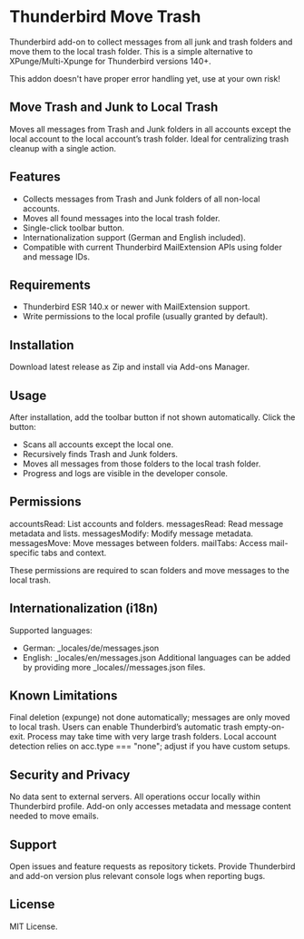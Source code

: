 # Thunderbird Move Trash
Thunderbird add-on to collect messages from all junk and trash folders and move them to the local trash folder.
This is a simple alternative to XPunge/Multi-Xpunge for Thunderbird versions 140+.

This addon doesn't have proper error handling yet, use at your own risk!

## Move Trash and Junk to Local Trash

Moves all messages from Trash and Junk folders in all accounts except the local account to the local account’s trash folder.
Ideal for centralizing trash cleanup with a single action.

## Features
- Collects messages from Trash and Junk folders of all non-local accounts.
- Moves all found messages into the local trash folder.
- Single-click toolbar button.
- Internationalization support (German and English included).
- Compatible with current Thunderbird MailExtension APIs using folder and message IDs.

## Requirements
- Thunderbird ESR 140.x or newer with MailExtension support.
- Write permissions to the local profile (usually granted by default).

## Installation
Download latest release as Zip and install via Add-ons Manager.

## Usage
After installation, add the toolbar button if not shown automatically.
Click the button:
- Scans all accounts except the local one.
- Recursively finds Trash and Junk folders.
- Moves all messages from those folders to the local trash folder.
- Progress and logs are visible in the developer console.

## Permissions
accountsRead: List accounts and folders.
messagesRead: Read message metadata and lists.
messagesModify: Modify message metadata.
messagesMove: Move messages between folders.
mailTabs: Access mail-specific tabs and context.

These permissions are required to scan folders and move messages to the local trash.

## Internationalization (i18n)
Supported languages:
- German: _locales/de/messages.json
- English: _locales/en/messages.json
Additional languages can be added by providing more _locales/<locale>/messages.json files.

## Known Limitations
Final deletion (expunge) not done automatically; messages are only moved to local trash. Users can enable Thunderbird’s automatic trash empty-on-exit.
Process may take time with very large trash folders.
Local account detection relies on acc.type === "none"; adjust if you have custom setups.

## Security and Privacy
No data sent to external servers.
All operations occur locally within Thunderbird profile.
Add-on only accesses metadata and message content needed to move emails.

## Support
Open issues and feature requests as repository tickets.
Provide Thunderbird and add-on version plus relevant console logs when reporting bugs.

## License
MIT License.
